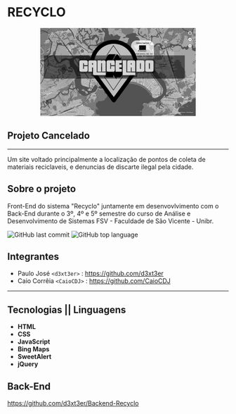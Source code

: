 #  **RECYCLO**

<center>
    <img src="Frecyclo.png" height="200px">
</center>

## Projeto Cancelado
<hr>

Um site voltado principalmente a localização de pontos de coleta de materiais reciclaveis, e denuncias de discarte ilegal pela cidade.


## Sobre o projeto
Front-End do sistema "Recyclo" juntamente em desenvovlvimento com o Back-End durante o 3º, 4º e 5º semestre do curso de Análise e Desenvolvimento de Sistemas FSV - Faculdade de São Vicente - Unibr.


![GitHub last commit](https://img.shields.io/github/last-commit/d3xt3er/FrontEnd-Recyclo)
![GitHub top language](https://img.shields.io/github/languages/top/d3xt3er/FrontEnd-Recyclo)


## Integrantes
 - Paulo José `<d3xt3er>` : <https://github.com/d3xt3er> 
 - Caio Corrêia `<CaioCDJ>` : <https://github.com/CaioCDJ>
 <hr>
 
 ## Tecnologias || Linguagens 

 - <b>HTML</b>
 - <b>CSS</b>
 - <b>JavaScript</b>
 - <b>Bing Maps</b>
 - <b>SweetAlert</b>
 - <b>jQuery</b>
  
## Back-End

<https://github.com/d3xt3er/Backend-Recyclo>